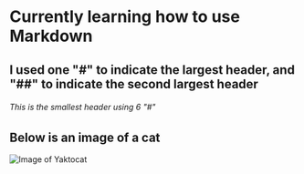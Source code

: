 # Currently learning how to use Markdown
## I used one "#" to indicate the largest header, and "##" to indicate the second largest header 
###### This is the smallest header using 6 "#"

## Below is an image of a cat
![Image of Yaktocat](https://octodex.github.com/images/yaktocat.png)
